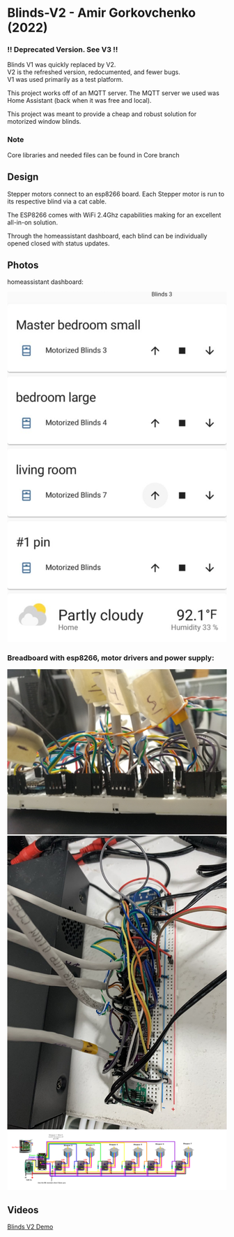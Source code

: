 # Blinds-V2 - Amir Gorkovchenko (2022)

### !! Deprecated Version. See V3 !!

Blinds V1 was quickly replaced by V2.\
V2 is the refreshed version, redocumented, and fewer bugs.\
V1 was used primarily as a test platform.

This project works off of an MQTT server. The MQTT server we used was Home Assistant (back when it was free and local).

This project was meant to provide a cheap and robust solution for motorized window blinds.

### Note
Core libraries and needed files can be found in Core branch

## Design
Stepper motors connect to an esp8266 board. Each Stepper motor is run to its respective blind via a cat cable.

The ESP8266 comes with WiFi 2.4Ghz capabilities making for an excellent all-in-on solution.

Through the homeassistant dashboard, each blind can be individually opened closed with status updates.

## Photos

homeassistant dashboard:

![alt text](image.png)

### Breadboard with esp8266, motor drivers and power supply:
![alt text](IMG_20220302_223240.jpg)
![alt text](image-2.png)
![alt text](<Arduino Blinds 7 stepper wiring diagram 2.0.png>)

## Videos
[Blinds V2 Demo](https://youtube.com/shorts/AZeJPT1ahEQ)